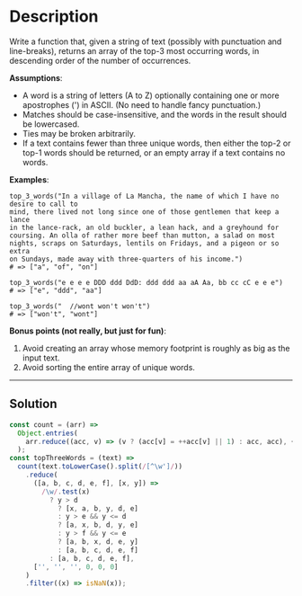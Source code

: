 # Description

Write a function that, given a string of text (possibly with punctuation and line-breaks), returns an array of the top-3 most occurring words, in descending order of the number of occurrences.

**Assumptions**:

- A word is a string of letters (A to Z) optionally containing one or more apostrophes (') in ASCII. (No need to handle fancy punctuation.)
- Matches should be case-insensitive, and the words in the result should be lowercased.
- Ties may be broken arbitrarily.
- If a text contains fewer than three unique words, then either the top-2 or top-1 words should be returned, or an empty array if a text contains no words.

**Examples**:

```
top_3_words("In a village of La Mancha, the name of which I have no desire to call to
mind, there lived not long since one of those gentlemen that keep a lance
in the lance-rack, an old buckler, a lean hack, and a greyhound for
coursing. An olla of rather more beef than mutton, a salad on most
nights, scraps on Saturdays, lentils on Fridays, and a pigeon or so extra
on Sundays, made away with three-quarters of his income.")
# => ["a", "of", "on"]

top_3_words("e e e e DDD ddd DdD: ddd ddd aa aA Aa, bb cc cC e e e")
# => ["e", "ddd", "aa"]

top_3_words("  //wont won't won't")
# => ["won't", "wont"]
```

**Bonus points (not really, but just for fun)**:

1. Avoid creating an array whose memory footprint is roughly as big as the input text.
2. Avoid sorting the entire array of unique words.

---

## Solution

```js
const count = (arr) =>
  Object.entries(
    arr.reduce((acc, v) => (v ? (acc[v] = ++acc[v] || 1) : acc, acc), {})
  );
const topThreeWords = (text) =>
  count(text.toLowerCase().split(/[^\w']/))
    .reduce(
      ([a, b, c, d, e, f], [x, y]) =>
        /\w/.test(x)
          ? y > d
            ? [x, a, b, y, d, e]
            : y > e && y <= d
            ? [a, x, b, d, y, e]
            : y > f && y <= e
            ? [a, b, x, d, e, y]
            : [a, b, c, d, e, f]
          : [a, b, c, d, e, f],
      ['', '', '', 0, 0, 0]
    )
    .filter((x) => isNaN(x));
```
